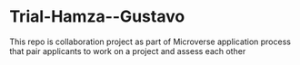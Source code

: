 # Trial-Hamza--Gustavo
This repo is collaboration project as part of Microverse application process that pair applicants to work on a project and assess each other
